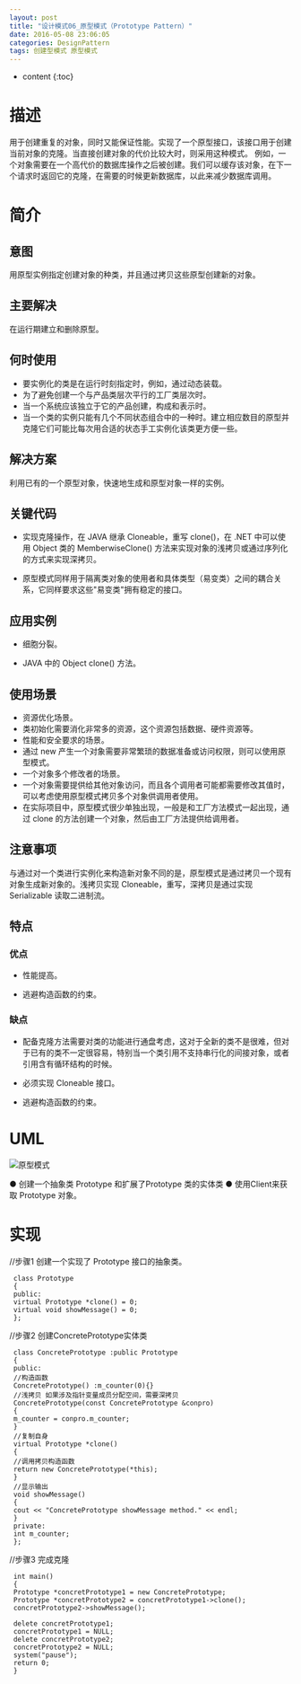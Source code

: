 ```yaml
---
layout: post
title: "设计模式06_原型模式（Prototype Pattern）"
date: 2016-05-08 23:06:05
categories: DesignPattern
tags: 创建型模式 原型模式
---
```


* content
{:toc} 

# 描述 #

 用于创建重复的对象，同时又能保证性能。实现了一个原型接口，该接口用于创建当前对象的克隆。当直接创建对象的代价比较大时，则采用这种模式。
 例如，一个对象需要在一个高代价的数据库操作之后被创建。我们可以缓存该对象，在下一个请求时返回它的克隆，在需要的时候更新数据库，以此来减少数据库调用。




 

# 简介 #

##  意图 ##

  用原型实例指定创建对象的种类，并且通过拷贝这些原型创建新的对象。

##  主要解决 ##

  在运行期建立和删除原型。

##  何时使用 ##

- 要实例化的类是在运行时刻指定时，例如，通过动态装载。
- 为了避免创建一个与产品类层次平行的工厂类层次时。
- 当一个系统应该独立于它的产品创建，构成和表示时。
- 当一个类的实例只能有几个不同状态组合中的一种时。建立相应数目的原型并克隆它们可能比每次用合适的状态手工实例化该类更方便一些。

  
##  解决方案 ##

  利用已有的一个原型对象，快速地生成和原型对象一样的实例。

##  关键代码 ##

  - 实现克隆操作，在 JAVA 继承 Cloneable，重写 clone()，在 .NET 中可以使用 Object 类的 MemberwiseClone() 方法来实现对象的浅拷贝或通过序列化的方式来实现深拷贝。

  - 原型模式同样用于隔离类对象的使用者和具体类型（易变类）之间的耦合关系，它同样要求这些"易变类"拥有稳定的接口。

##  应用实例 ##

  - 细胞分裂。

  - JAVA 中的 Object clone() 方法。

##  使用场景 ##

- 资源优化场景。
- 类初始化需要消化非常多的资源，这个资源包括数据、硬件资源等。
- 性能和安全要求的场景。
- 通过 new 产生一个对象需要非常繁琐的数据准备或访问权限，则可以使用原型模式。
- 一个对象多个修改者的场景。
- 一个对象需要提供给其他对象访问，而且各个调用者可能都需要修改其值时，可以考虑使用原型模式拷贝多个对象供调用者使用。
- 在实际项目中，原型模式很少单独出现，一般是和工厂方法模式一起出现，通过 clone 的方法创建一个对象，然后由工厂方法提供给调用者。

##  注意事项 ##

  与通过对一个类进行实例化来构造新对象不同的是，原型模式是通过拷贝一个现有对象生成新对象的。浅拷贝实现 Cloneable，重写，深拷贝是通过实现 Serializable 读取二进制流。

## 特点 ##

###  优点 ###

  - 性能提高。

  - 逃避构造函数的约束。

###  缺点 ###

 - 配备克隆方法需要对类的功能进行通盘考虑，这对于全新的类不是很难，但对于已有的类不一定很容易，特别当一个类引用不支持串行化的间接对象，或者引用含有循环结构的时候。

 - 必须实现 Cloneable 接口。

 - 逃避构造函数的约束。

# UML #

![原型模式](http://upload-images.jianshu.io/upload_images/1242974-bbdc7d5b719a71ef.png?imageMogr2/auto-orient/strip%7CimageView2/2/w/1240)

 ● 创建一个抽象类 Prototype 和扩展了Prototype 类的实体类
 ● 使用Client来获取 Prototype 对象。

# 实现 #

 //步骤1 创建一个实现了 Prototype 接口的抽象类。

     class Prototype
     {
     public:
     virtual Prototype *clone() = 0;
     virtual void showMessage() = 0;
     };

 //步骤2 创建ConcretePrototype实体类

     class ConcretePrototype :public Prototype
     {
     public: 
     //构造函数
     ConcretePrototype() :m_counter(0){}
     //浅拷贝 如果涉及指针变量成员分配空间，需要深拷贝
     ConcretePrototype(const ConcretePrototype &conpro)
     {
     m_counter = conpro.m_counter;
     }
     //复制自身
     virtual Prototype *clone()
     {
     //调用拷贝构造函数
     return new ConcretePrototype(*this);
     } 
     //显示输出
     void showMessage()
     {
     cout << "ConcretePrototype showMessage method." << endl;
     }
     private:
     int m_counter;
     };

 //步骤3 完成克隆

     int main()
     {
     Prototype *concretPrototype1 = new ConcretePrototype;
     Prototype *concretPrototype2 = concretPrototype1->clone();
     concretPrototype2->showMessage();
     
     delete concretPrototype1;
     concretPrototype1 = NULL;
     delete concretPrototype2;
     concretPrototype2 = NULL;
     system("pause");
     return 0;
     }
